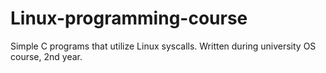 # Linux-programming-course
Simple C programs that utilize Linux syscalls. Written during university OS course, 2nd year.
